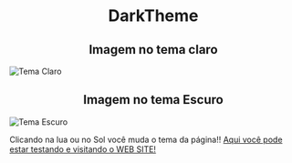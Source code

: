 <h1 align="center">DarkTheme</h1>

<h2 align="center">Imagem no tema claro</h2>

![Tema Claro](https://github.com/ViniciusFerreiraDeSa/DarkTheme/assets/125524394/784fe2b4-24ed-4956-8b5c-6195eabd660e)

<h2 align="center">Imagem no tema Escuro</h2>

![Tema Escuro](https://github.com/ViniciusFerreiraDeSa/DarkTheme/assets/125524394/f0b59dc7-b5c5-417c-8d65-6223fc3cf4c8)


<p aling="justify">Clicando na lua ou no Sol você muda o tema da página!! <a href="https://dark-theme-viniciusferreira.vercel.app/" target= "_blank">Aqui você pode estar testando e visitando o WEB SITE!</a></p>
